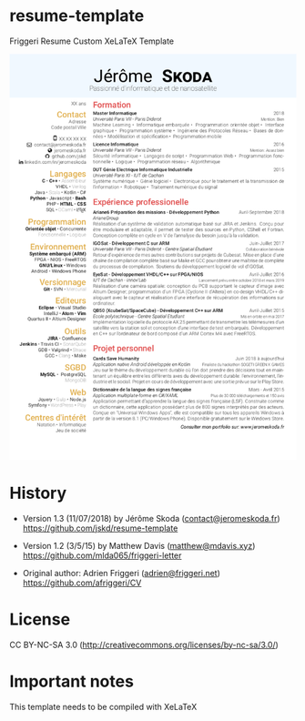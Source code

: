 # resume-template

Friggeri Resume Custom
XeLaTeX Template

![screen](screen/screen.png)

# History

- Version 1.3 (11/07/2018)
  by Jérôme Skoda (contact@jeromeskoda.fr)
  https://github.com/jskd/resume-template

- Version 1.2 (3/5/15)
  by Matthew Davis (matthew@mdavis.xyz)
  https://github.com/mlda065/friggeri-letter

- Original author:
  Adrien Friggeri (adrien@friggeri.net)
  https://github.com/afriggeri/CV

# License

CC BY-NC-SA 3.0 (http://creativecommons.org/licenses/by-nc-sa/3.0/)

# Important notes

This template needs to be compiled with XeLaTeX
